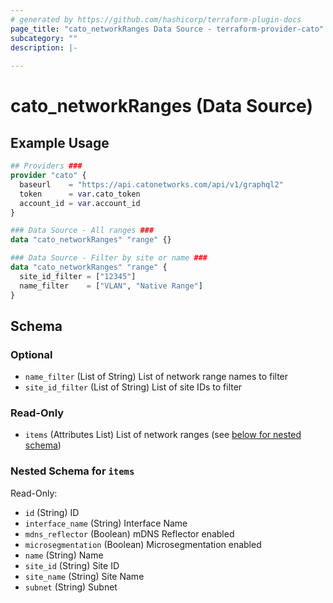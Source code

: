 ```yaml
---
# generated by https://github.com/hashicorp/terraform-plugin-docs
page_title: "cato_networkRanges Data Source - terraform-provider-cato"
subcategory: ""
description: |-
  
---
```


# cato_networkRanges (Data Source)



## Example Usage

```terraform
## Providers ###
provider "cato" {
  baseurl    = "https://api.catonetworks.com/api/v1/graphql2"
  token      = var.cato_token
  account_id = var.account_id
}

### Data Source - All ranges ###
data "cato_networkRanges" "range" {}

### Data Source - Filter by site or name ###
data "cato_networkRanges" "range" {
  site_id_filter = ["12345"]
  name_filter    = ["VLAN", "Native Range"]
}
```

<!-- schema generated by tfplugindocs -->
## Schema

### Optional

- `name_filter` (List of String) List of network range names to filter
- `site_id_filter` (List of String) List of site IDs to filter

### Read-Only

- `items` (Attributes List) List of network ranges (see [below for nested schema](#nestedatt--items))

<a id="nestedatt--items"></a>
### Nested Schema for `items`

Read-Only:

- `id` (String) ID
- `interface_name` (String) Interface Name
- `mdns_reflector` (Boolean) mDNS Reflector enabled
- `microsegmentation` (Boolean) Microsegmentation enabled
- `name` (String) Name
- `site_id` (String) Site ID
- `site_name` (String) Site Name
- `subnet` (String) Subnet
